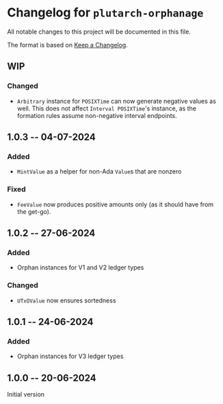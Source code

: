# Changelog for `plutarch-orphanage`

All notable changes to this project will be documented in this file.

The format is based on [Keep a Changelog](https://keepachangelog.com/en/1.1.0/).

## WIP

### Changed

* `Arbitrary` instance for `POSIXTime` can now generate negative values as well.
  This does not affect `Interval POSIXTime`'s instance, as the formation rules
  assume non-negative interval endpoints.

## 1.0.3 -- 04-07-2024

### Added

* `MintValue` as a helper for non-Ada `Value`s that are nonzero

### Fixed

* `FeeValue` now produces positive amounts only (as it should have from the
  get-go).

## 1.0.2 -- 27-06-2024

### Added

* Orphan instances for V1 and V2 ledger types

### Changed

* `UTxOValue` now ensures sortedness

## 1.0.1 -- 24-06-2024

### Added

* Orphan instances for V3 ledger types

## 1.0.0 -- 20-06-2024

Initial version
